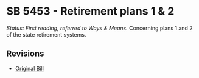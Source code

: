 # SB 5453 - Retirement plans 1 & 2
*Status: First reading, referred to Ways & Means.*
Concerning plans 1 and 2 of the state retirement systems.

## Revisions
* [Original Bill](1/)